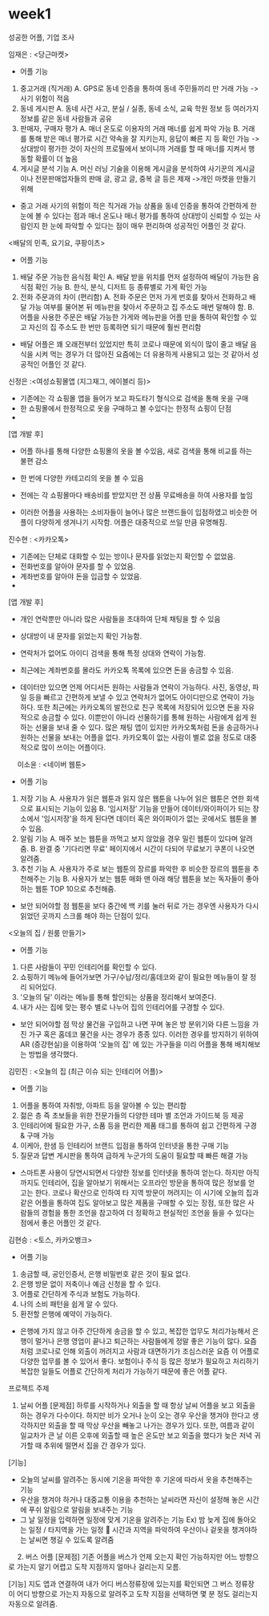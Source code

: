 # week1

성공한 어플, 기업 조사

임재은 : <당근마켓>
-	어플 기능 
1.	중고거래 (직거래) 
A.	GPS로 동네 인증을 통하여 동네 주민들끼리 만 거래 가능
    ->사기 위험이 적음
2.	동네 게시판 
A.	동네 사건 사고, 분실 / 실종, 동네 소식, 교육 학원 정보 등 여러가지 정보를 같은 동네 사람들과 공유 
3.	판매자, 구매자 평가
A.	매너 온도로 이용자의 거래 매너를 쉽게 파악 가능
B.	거래를 통해 받은 매너 평가로 시간 약속을 잘 지키는지, 응답이 빠른 지 등 확인 가능 
    ->상대방이 평가한 것이 자신의 프로필에서 보이니까 거래를 할 때 매너를 지켜서 행동할 확률이 더 높음
4.	게시글 분석 기능
A.	머신 러닝 기술을 이용해 게시글을 분석하여 사기꾼의 게시글이나 전문판매업자들의 판매 글, 광고 글, 중복 글 등은 제재
    ->개인 마켓을 만들기 위해 

- 중고 거래 사기의 위험이 적은 직거래 가능 상품을 동네 인증을 통하여 간편하게 한 눈에 볼 수 있다는 점과 매너 온도나 매너 평가를 통하여 상대방이 신뢰할 수 있는 사람인지 한 눈에 파악할 수 있다는 점이 매우 편리하여 성공적인 어플인 것 같다. 

<배달의 민족, 요기요, 쿠팡이츠>
-	어플 기능
1.	배달 주문 가능한 음식점 확인
A.	배달 받을 위치를 먼저 설정하여 배달이 가능한 음식점 확인 가능
B.	한식, 분식, 디저트 등 종류별로 가게 확인 가능
2.	전화 주문과의 차이 (편리함)
A.	전화 주문은 먼저 가게 번호를 찾아서 전화하고 배달 가능 여부를 물어본 뒤 메뉴판을 찾아서 주문하고 집 주소도 매번 말해야 함.
B.	어플을 사용한 주문은 배달 가능한 가게와 메뉴판을 어플 만을 통하여 확인할 수 있고 자신의 집 주소도 한 번만 등록하면 되기 때문에 훨씬 편리함 

- 배달 어플은 꽤 오래전부터 있었지만 특히 코로나 때문에 외식이 많이 줄고 배달 음식을 시켜 먹는 경우가 더 많아진 요즘에는 더 유용하게 사용되고 있는 것 같아서 성공적인 어플인 것 같다.
 
 
신정은 :<여성쇼핑몰앱 (지그재그, 에이블리 등)>
-	기존에는 각 쇼핑몰 앱을 들어가 보고 파도타기 형식으로 검색을 통해 옷을 구매
-	한 쇼핑몰에서 한정적으로 옷을 구매하고 볼 수있다는 한정적 쇼핑이 단점
-	
[앱 개발 후]
-	어플 하나를 통해 다양한 쇼핑몰의 옷을 볼 수있음, 새로 검색을 통해 비교를 하는 불편 감소
-	한 번에 다양한 카테고리의 옷을 볼 수 있음
-	전에는 각 쇼핑몰마다 배송비를 받았지만 전 상품 무료배송을 하여 사용자를 높임

- 이러한 어플을 사용하는 소비자들이 늘어나 많은 브랜드들이 입점하였고 비슷한 어플이 다양하게 생겨나기 시작함. 어플은 대중적으로 쓰일 만큼 유명해짐.
 
 
진수현 : <카카오톡>
-	기존에는 단체로 대화할 수 있는 방이나 문자를 읽었는지 확인할 수 없었음.
-	전화번호를 알아야 문자를 할 수 있었음.
-	계좌번호를 알아야 돈을 입금할 수 있었음.
-	
[앱 개발 후]
-	개인 연락뿐만 아니라 많은 사람들을 초대하여 단체 채팅을 할 수 있음
-	상대방이 내 문자를 읽었는지 확인 가능함.
-	연락처가 없어도 아이디 검색을 통해 특정 상대와 연락이 가능함.
-	최근에는 계좌번호를 몰라도 카카오톡 목록에 있으면 돈을 송금할 수 있음.

- 데이터만 있으면 언제 어디서든 원하는 사람들과 연락이 가능하다. 사진, 동영상, 파일 등을 빠르고 간편하게 보낼 수 있고 연락처가 없어도 아이디만으로 연락이 가능하다. 또한 최근에는 카카오톡의 발전으로 친구 목록에 저장되어 있으면 돈을 자유적으로 송금할 수 있다. 이뿐만이 아니라 선물하기를 통해 원하는 사람에게 쉽게 원하는 선물을 보내 줄 수 있다. 많은 채팅 앱이 있지만 카카오톡처럼 돈을 송금하거나 원하는 선물을 보내는 어플을 없다. 카카오톡이 없는 사람이 별로 없을 정도로 대중적으로 많이 쓰이는 어플이다. 

 
이소윤 : <네이버 웹툰>
-	어플 기능
1.	저장 기능
A.	사용자가 읽은 웹툰과 읽지 않은 웹툰을 나누어 읽은 웹툰은 연한 회색으로 표시되는 기능이 있음
B.	‘임시저장’ 기능을 만들어 데이터/와이파이가 되는 장소에서 '임시저장'을 하게 된다면 데이터 혹은 와이파이가 없는 곳에서도 웹툰을 볼 수 있음.
2.	알림 기능
A.	매주 보는 웹툰을 까먹고 보지 않았을 경우 밀린 웹툰이 있다며 알려줌.
B.	완결 중 '기다리면 무료' 페이지에서 시간이 다되어 무료보기 쿠폰이 나오면 알려줌.
3.	추천 기능 
A.	사용자가 주로 보는 웹툰의 장르를 파악한 후 비슷한 장르의 웹툰을 추천해주는 기능
B.	사용자가 보는 웹툰 매화 맨 아래 해당 웹툰을 보는 독자들이 좋아하는 웹툰 TOP 10으로 추천해줌.

-	보안 되어야할 점
웹툰을 보다 중간에 백 키를 눌러 뒤로 가는 경우엔 사용자가 다시 읽었던 곳까지 스크롤 해야 하는 단점이 있다.

<오늘의 집 / 원룸 만들기>
-	어플 기능
1.	다른 사람들이 꾸민 인테리어를 확인할 수 있다.
2.	쇼핑하기 메뉴에 들어가보면 가구/수납/정리/홈데코와 같이 필요한 메뉴들이 잘 정리 되어있다.
3.	'오늘의 딜' 이라는 메뉴를 통해 할인되는 상품을 정리해서 보여준다.
4.	내가 사는 집에 맞는 평수 별로 나누어 집의 인테리어를 구경할 수 있다.

-	보안 되어야할 점
막상 물건을 구입하고 나면 꾸며 놓은 방 분위기와 다른 느낌을 가진 가구 혹은 홈데코 물건을 사는 경우가 종종 있다. 이러한 경우를 방지하기 위하여 AR (증강현실)을 이용하여 '오늘의 집' 에 있는 가구들을 미리 어플을 통해 배치해보는 방법을 생각했다.
 
 
김민진 : <오늘의 집 (최근 이슈 되는 인테리어 어플)>
-	어플 기능
1.	어플을 통하여 자취방, 아파트 등을 알아볼 수 있는 편리함
2.	젊은 층 즉 초보들을 위한 전문가들의 다양한 테마 별 조언과 가이드북 등 제공
3.	인테리어에 필요한 가구, 소품 등을 편리한 제품 태그를 통하여 쉽고 간편하게 구경 & 구매 가능
4.	이케아, 한샘 등 인테리어 브랜드 입점을 통하여 인터넷을 통한 구매 기능
5.	질문과 답변 게시판을 통하여 급하게 누군가의 도움이 필요할 때 빠른 해결 가능

- 스마트폰 사용이 당연시되면서 다양한 정보를 인터넷을 통하여 얻는다. 하지만 아직까지도 인테리어, 집을 알아보기 위해서는 오프라인 방문을 통하여 많은 정보를 얻고는 한다. 코로나 확산으로 인하여 타 지역 방문이 꺼려지는 이 시기에 오늘의 집과 같은 어플을 통하여 집도 알아보고 많은 제품을 구매할 수 있는 장점, 또한 많은 사람들의 경험을 통한 조언을 참고하여 더 정확하고 현실적인 조언을 들을 수 있다는 점에서 좋은 어플인 것 같다. 


김현승 : <토스, 카카오뱅크>
- 어플 기능
1. 송금할 때, 공인인증서, 은행 비밀번호 같은 것이 필요 없다.
2. 은행 방문 없이 저축이나 예금 신청을 할 수 있다.
3. 어플로 간단하게 주식과 보험도 가능하다. 
4. 나의 소비 패턴을 쉽게 알 수 있다.
5. 환전할 은행에 예약이 가능하다.

- 은행에 가지 않고 아주 간단하게 송금을 할 수 있고, 복잡한 업무도 처리가능해서 은행이 멀거나 은행 영업이 끝나고 퇴근하는 사람들에게 정말 좋은 기능이 많다. 요즘처럼 코로나로 인해 외출이 꺼려지고 사람과 대면하기가 조심스러운 요즘 이 어플로 다양한 업무를 볼 수 있어서 좋다. 보험이나 주식 등 많은 정보가 필요하고 처리하기 복잡한 일들도 어플로 간단하게 처리가 가능하기 때문에 좋은 어플 같다.




 
프로젝트 주제

1.	날씨 어플
[문제점]
하루를 시작하거나 외출을 할 때 항상 날씨 어플을 보고 외출을 하는 경우가 다수이다. 하지만 비가 오거나 눈이 오는 경우 우산을 챙겨야 한다고 생각하지만 외출을 할 때 막상 우산을 빼놓고 나가는 경우가 있다. 또한, 여름과 같이 일교차가 큰 날 이른 오후에 외출할 때 높은 온도만 보고 외출을 했다가 늦은 저녁 귀가할 때 추위에 떨면서 집을 간 경우가 있다.

[기능]
-	오늘의 날씨를 알려주는 동시에 기온을 파악한 후 기온에 따라서 옷을 추천해주는 기능
-	우산을 챙겨야 하거나 대중교통 이용을 추천하는 날씨라면 자신이 설정해 놓은 시간에 푸쉬 알림으로 알림을 보내주는 기능
-	그 날 일정을 입력하면 일정에 맞게 기온을 알려주는 기능
Ex) 밤 늦게 집에 돌아오는 일정 / 타지역을 가는 일정
	시간과 지역을 파악하여 우산이나 겉옷을 챙겨야하는 날씨면 챙길 수 있도록 알려줌

 
2.	버스 어플
[문제점]
기존 어플을 버스가 언제 오는지 확인 가능하지만 어느 방향으로 가는지 알기 어렵고 도착 지점까지 얼마나 걸리는지 모름.

[기능]
지도 앱과 연결하여 내가 어디 버스정류장에 있는지를 확인되면 그 버스 정류장이 어디 방향으로 가는지 자동으로 알려주고 도착 지점을 선택하면 몇 분 정도 걸리는지 자동으로 알려줌.
 


